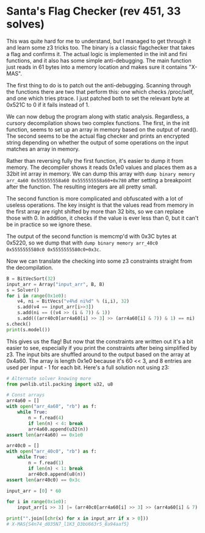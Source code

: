# Santa's Flag Checker (rev 451, 33 solves)

This was quite hard for me to understand, but I managed to get through it and learn some z3 tricks too. The binary is a classic flagchecker that takes a flag and confirms it. The actual logic is implemented in the init and fini functions, and it also has some simple anti-debugging. The main function just reads in 61 bytes into a memory location and makes sure it contains "X-MAS".

The first thing to do is to patch out the anti-debugging. Scanning through the functions there are two that perform this: one which checks /proc/self, and one which tries ptrace. I just patched both to set the relevant byte at 0x521C to 0 if it fails instead of 1.

We can now debug the program along with static analysis. Regardless, a cursory decompilation shows two complex functions. The first, in the init function, seems to set up an array in memory based on the output of rand(). The second seems to be the actual flag checker and prints an encrypted string depending on whether the output of some operations on the input matches an array in memory.

Rather than reversing fully the first function, it's easier to dump it from memory. The decompiler shows it reads 0x1e0 values and places them as a 32bit int array in memory. We can dump this array with `dump binary memory arr_4a60 0x555555558a60 0x555555558a60+0x780` after setting a breakpoint after the function. The resulting integers are all pretty small.

The second function is more complicated and obfuscated with a lot of useless operations. The key insight is that the values read from memory in the first array are right shifted by more than 32 bits, so we can replace those with 0. In addition, it checks if the value is ever less than 0, but it can't be in practice so we ignore these.

The output of the second function is memcmp'd with 0x3C bytes at 0x5220, so we dump that with `dump binary memory arr_40c0 0x5555555580c0 0x5555555580c0+0x3c`.

Now we can translate the checking into some z3 constraints straight from the decompilation.
```python
B = BitVecSort(32)
input_arr = Array("input_arr", B, B)
s = Solver()
for i in range(0x1e0):
    v4, ni = BitVecs("v4%d ni%d" % (i,i), 32)
    s.add(v4 == input_arr[i>>3])
    s.add(ni == ((v4 >> (i & 7)) & 1))
    s.add(((arr40c0[arr4a60[i] >> 3] >> (arr4a60[i] & 7)) & 1) == ni)
s.check()
print(s.model())
```

This gives us the flag! But now that the constraints are written out it's a bit easier to see, especially if you print the constraints after being simplified by z3. The input bits are shuffled around to the output based on the array at 0x4a60. The array is length 0x1e0 because it's 60 << 3, and 8 entries are used per input - 1 for each bit. Here's a full solution not using z3:

```python
# Alternate solver knowing more
from pwnlib.util.packing import u32, u8

# Const arrays
arr4a60 = []
with open("arr_4a60", "rb") as f:
    while True:
        n = f.read(4)
        if len(n) < 4: break
        arr4a60.append(u32(n))
assert len(arr4a60) == 0x1e0

arr40c0 = []
with open("arr_40c0", "rb") as f:
    while True:
        n = f.read(1)
        if len(n) < 1: break
        arr40c0.append(u8(n))
assert len(arr40c0) == 0x3c

input_arr = [0] * 60

for i in range(0x1e0):
    input_arr[i >> 3] |= (arr40c0[arr4a60[i] >> 3] >> (arr4a60[i] & 7) & 1) << (i & 7)

print("".join([chr(x) for x in input_arr if x > 0]))
# X-MAS{S4n74_d035N7_l1K3_D3bU663r5_8a94aaf5}
```

